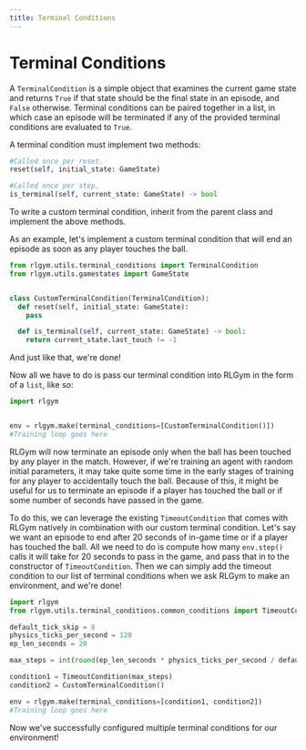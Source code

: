 ```yaml
---
title: Terminal Conditions
---
```


# Terminal Conditions

A `TerminalCondition` is a simple object that examines the current game state and returns `True` if that state should be the final state in an episode, and `False` otherwise.
Terminal conditions can be paired together in a list, in which case an episode will be terminated if any of the provided terminal conditions are evaluated to `True`.

A terminal condition must implement two methods:

```python
#Called once per reset.
reset(self, initial_state: GameState)

#Called once per step.
is_terminal(self, current_state: GameState) -> bool
```

To write a custom terminal condition, inherit from the parent class and implement the above methods.

As an example, let's implement a custom terminal condition that will end an episode as soon as any player touches the ball.

```python
from rlgym.utils.terminal_conditions import TerminalCondition
from rlgym.utils.gamestates import GameState


class CustomTerminalCondition(TerminalCondition):
  def reset(self, initial_state: GameState):
    pass

  def is_terminal(self, current_state: GameState) -> bool:
    return current_state.last_touch != -1
```

And just like that, we're done!

Now all we have to do is pass our terminal condition into RLGym in the form of a `list`, like so:

```python
import rlgym


env = rlgym.make(terminal_conditions=[CustomTerminalCondition()])
#Training loop goes here
```

RLGym will now terminate an episode only when the ball has been touched by any player in the match.
However, if we're training an agent with random initial parameters, it may take quite some time in the early stages of training for any player to accidentally touch the ball.
Because of this, it might be useful for us to terminate an episode if a player has touched the ball or if some number of seconds have passed in the game.

To do this, we can leverage the existing `TimeoutCondition` that comes with RLGym natively in combination with our custom terminal condition.
Let's say we want an episode to end after 20 seconds of in-game time or if a player has touched the ball.
All we need to do is compute how many `env.step()` calls it will take for 20 seconds to pass in the game, and pass that in to the constructor of `TimeoutCondition`.
Then we can simply add the timeout condition to our list of terminal conditions when we ask RLGym to make an environment, and we're done!

```python
import rlgym
from rlgym.utils.terminal_conditions.common_conditions import TimeoutCondition

default_tick_skip = 8
physics_ticks_per_second = 120
ep_len_seconds = 20

max_steps = int(round(ep_len_seconds * physics_ticks_per_second / default_tick_skip))

condition1 = TimeoutCondition(max_steps)
condition2 = CustomTerminalCondition()

env = rlgym.make(terminal_conditions=[condition1, condition2])
#Training loop goes here
```

Now we've successfully configured multiple terminal conditions for our environment!
